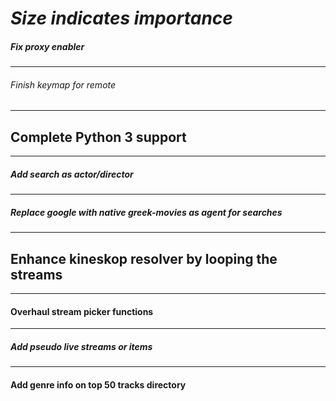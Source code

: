 # _Size indicates importance_



##### Fix proxy enabler

---

###### Finish keymap for remote

---

## Complete Python 3 support

---

##### Add search as actor/director

---

##### Replace google with native greek-movies as agent for searches

---

## Enhance kineskop resolver by looping the streams

---

#### Overhaul stream picker functions

---

##### Add pseudo live streams or items

---

#### Add genre info on top 50 tracks directory
